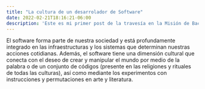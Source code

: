 ```yaml
---
title: "La cultura de un desarrolador de Software"
date: 2022-02-21T18:16:21-06:00
description: 'Este es mi primer post de la travesía en la Misión de Backend con Node JS de Launch X.'
---
```


El software forma parte de nuestra sociedad y está profundamente integrado en las infraestructuras
y los sistemas que determinan nuestras acciones cotidianas. Además, el software tiene una dimensión
cultural que conecta con el deseo de crear y manipular el mundo por medio de la palabra o de un
conjunto de códigos (presente en las religiones y rituales de todas las culturas), así como 
mediante los experimentos con instrucciones y permutaciones en arte y literatura.
